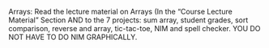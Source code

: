 Arrays:         Read the lecture material on Arrays (In the “Course Lecture Material” Section AND to the 7 projects:  sum array, student grades, sort comparison, reverse and array, tic-tac-toe, NIM and spell checker. YOU  DO NOT HAVE TO DO NIM GRAPHICALLY.

